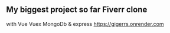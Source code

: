 ## My biggest project so far Fiverr clone
with Vue Vuex MongoDb & express
https://gigerrs.onrender.com
